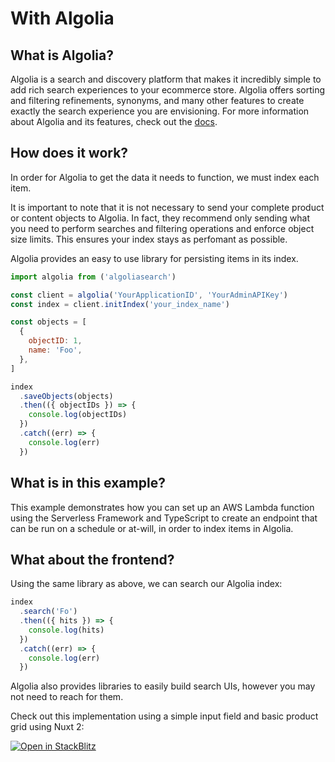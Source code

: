 # With Algolia

## What is Algolia?

Algolia is a search and discovery platform that makes it incredibly simple to add rich search experiences to your ecommerce store. Algolia offers sorting and filtering refinements, synonyms, and many other features to create exactly the search experience you are envisioning. For more information about Algolia and its features, check out the [docs](https://algolia.com/docs).

## How does it work?

In order for Algolia to get the data it needs to function, we must index each item.

It is important to note that it is not necessary to send your complete product or content objects to Algolia. In fact, they recommend only sending what you need to perform searches and filtering operations and enforce object size limits. This ensures your index stays as perfomant as possible.

 Algolia provides an easy to use library for persisting items in its index.

```javascript
import algolia from ('algoliasearch')

const client = algolia('YourApplicationID', 'YourAdminAPIKey')
const index = client.initIndex('your_index_name')

const objects = [
  {
    objectID: 1,
    name: 'Foo',
  },
]

index
  .saveObjects(objects)
  .then(({ objectIDs }) => {
    console.log(objectIDs)
  })
  .catch((err) => {
    console.log(err)
  })
```

## What is in this example?
This example demonstrates how you can set up an AWS Lambda function using the Serverless Framework and TypeScript to create an endpoint that can be run on a schedule or at-will, in order to index items in Algolia.

## What about the frontend?

Using the same library as above, we can search our Algolia index:

```javascript
index
  .search('Fo')
  .then(({ hits }) => {
    console.log(hits)
  })
  .catch((err) => {
    console.log(err)
  })
```

Algolia also provides libraries to easily build search UIs, however you may not need to reach for them. 

Check out this implementation using a simple input field and basic product grid using Nuxt 2:

[![Open in StackBlitz](https://developer.stackblitz.com/img/open_in_stackblitz.svg)](https://stackblitz.com/edit/nuxt-starter-u2ugun?file=pages/index.vue)
